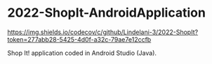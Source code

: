 # 2022-ShopIt-AndroidApplication

https://img.shields.io/codecov/c/github/Lindelani-3/2022-ShopIt?token=277abb28-5425-4d0f-a32c-79ae7e12ccfb

Shop It! application coded in Android Studio (Java).
